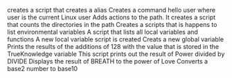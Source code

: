 creates a script that creates a alias
Creates a command hello user where user is the current Linux user
Adds actions to the path.
It creates a script that counts the directories in the path
Creates a scripts that is happens to list environmental variables
A script that lists all local variables and functions
A new local variable script is created
Creats a new global variable
Prints the results of the additions of 128 with the value that is stored in the TrueKnowledge variable
This script prints out the result of Power divided by DIVIDE
Displays the result of BREATH to the power of Love
Converts a base2 number to base10
